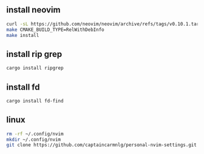


## install neovim
```sh
curl -sL https://github.com/neovim/neovim/archive/refs/tags/v0.10.1.tar.gz | tar -xz
make CMAKE_BUILD_TYPE=RelWithDebInfo
make install
```


## install rip grep
```sh
cargo install ripgrep
```
## install fd
```sh
cargo install fd-find
```

## linux
```sh
rm -rf ~/.config/nvim
mkdir ~/.config/nvim
git clone https://github.com/captaincarmnlg/personal-nvim-settings.git ~/.config/nvim
```
